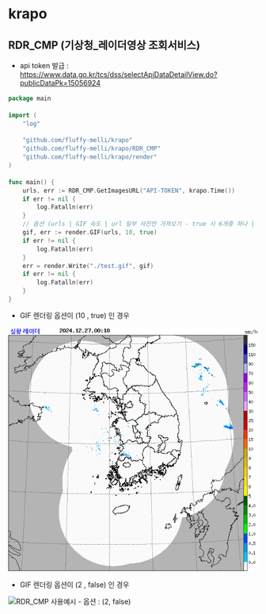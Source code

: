 # krapo

## RDR_CMP (기상청_레이더영상 조회서비스) 
 - api token 발급 : https://www.data.go.kr/tcs/dss/selectApiDataDetailView.do?publicDataPk=15056924


```go
package main

import (
	"log"

	"github.com/fluffy-melli/krapo"
	"github.com/fluffy-melli/krapo/RDR_CMP"
	"github.com/fluffy-melli/krapo/render"
)

func main() {
	urls, err := RDR_CMP.GetImagesURL("API-TOKEN", krapo.Time())
	if err != nil {
		log.Fatalln(err)
	}
	// 옵션 (urls | GIF 속도 | url 일부 사진만 가져오기 - true 시 6개중 하나 | false 시 모든 사진 가져오기)
	gif, err := render.GIF(urls, 10, true)
	if err != nil {
		log.Fatalln(err)
	}
	err = render.Write("./test.gif", gif)
	if err != nil {
		log.Fatalln(err)
	}
}

```
 - GIF 렌더링 옵션이 (10 , true) 인 경우
<p align="left">
    <img src="./asset/example_RDR_CMP_low.gif" width="635" alt="RDR_CMP 사용예시 - 옵션 : (10, true)">
</p>

 - GIF 렌더링 옵션이 (2 , false) 인 경우
<p align="left">
    <img src="./asset/example_RDR_CMP_high.gif" width="635" alt="RDR_CMP 사용예시 - 옵션 : (2, false)">
</p>